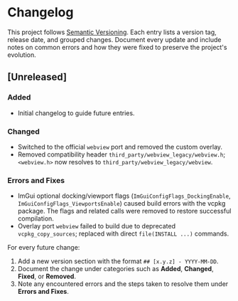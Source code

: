 # Changelog

This project follows [Semantic Versioning](https://semver.org/). Each entry lists a version tag, release date, and grouped changes. Document every update and include notes on common errors and how they were fixed to preserve the project's evolution.

## [Unreleased]

### Added
- Initial changelog to guide future entries.

### Changed
- Switched to the official `webview` port and removed the custom overlay.
- Removed compatibility header `third_party/webview_legacy/webview.h`; `<webview.h>` now resolves to `third_party/webview_legacy/webview`.

### Errors and Fixes
- ImGui optional docking/viewport flags (`ImGuiConfigFlags_DockingEnable`, `ImGuiConfigFlags_ViewportsEnable`) caused build errors with the vcpkg package. The flags and related calls were removed to restore successful compilation.
- Overlay port `webview` failed to build due to deprecated `vcpkg_copy_sources`; replaced with direct `file(INSTALL ...)` commands.

For every future change:
1. Add a new version section with the format `## [x.y.z] - YYYY-MM-DD`.
2. Document the change under categories such as **Added**, **Changed**, **Fixed**, or **Removed**.
3. Note any encountered errors and the steps taken to resolve them under **Errors and Fixes**.
